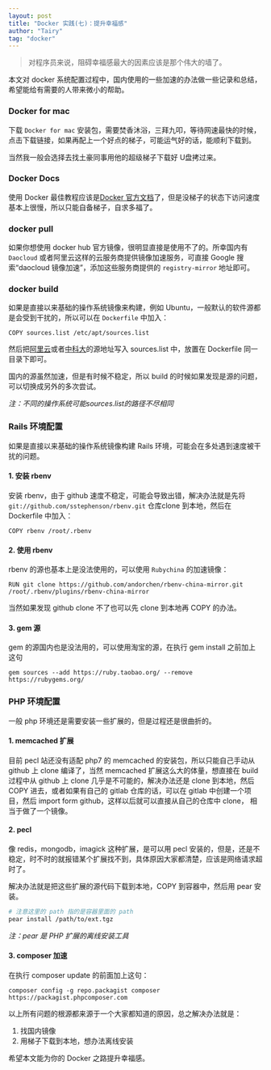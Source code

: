 ```yaml
---
layout: post
title: "Docker 实践(七)：提升幸福感"
author: "Tairy"
tag: "docker"
---
```


> 对程序员来说，阻碍幸福感最大的因素应该是那个伟大的墙了。

本文对 docker 系统配置过程中，国内使用的一些加速的办法做一些记录和总结，希望能给有需要的人带来微小的帮助。

### Docker for mac

下载 `Docker for mac` 安装包，需要焚香沐浴，三拜九叩，等待网速最快的时候，点击下载链接，如果再配上一个好点的梯子，可能运气好的话，能顺利下载到。

当然我一般会选择去找土豪同事用他的超级梯子下载好 U盘拷过来。

### Docker Docs

使用 Docker 最佳教程应该是[Docker 官方文档](https://docs.docker.com/)了，但是没梯子的状态下访问速度基本上很慢，所以只能自备梯子，自求多福了。

### docker pull

如果你想使用 docker hub 官方镜像，很明显直接是使用不了的。所幸国内有 `Daocloud` 或者阿里云这样的云服务商提供镜像加速服务，可直接 Google 搜索“daocloud 镜像加速”，添加这些服务商提供的 `registry-mirror` 地址即可。

### docker build

如果是直接以来基础的操作系统镜像来构建，例如 Ubuntu，一般默认的软件源都是会受到干扰的，所以可以在 `Dockerfile` 中加入：

```
COPY sources.list /etc/apt/sources.list
```
然后把[阿里云](http://mirrors.aliyun.com/)或者[中科大](https://mirrors.ustc.edu.cn/)的源地址写入 sources.list 中，放置在 Dockerfile 同一目录下即可。

国内的源虽然加速，但是有时候不稳定，所以 build 的时候如果发现是源的问题，可以切换成另外的多次尝试。

*注：不同的操作系统可能sources.list的路径不尽相同*

### Rails 环境配置

如果是直接以来基础的操作系统镜像构建 Rails 环境，可能会在多处遇到速度被干扰的问题。

#### 1. 安装 rbenv

安装 rbenv，由于 github 速度不稳定，可能会导致出错，解决办法就是先将 `git://github.com/sstephenson/rbenv.git` 仓库clone 到本地，然后在 Dockerfile 中加入：

```
COPY rbenv /root/.rbenv
```

#### 2. 使用 rbenv

rbenv 的源也基本上是没法使用的，可以使用 `Rubychina` 的加速镜像：

```
RUN git clone https://github.com/andorchen/rbenv-china-mirror.git /root/.rbenv/plugins/rbenv-china-mirror
```
当然如果发现 github clone 不了也可以先 clone 到本地再 COPY 的办法。

#### 3. gem 源

gem 的源国内也是没法用的，可以使用淘宝的源，在执行 gem install 之前加上这句

```
gem sources --add https://ruby.taobao.org/ --remove https://rubygems.org/
```
### PHP 环境配置

一般 php 环境还是需要安装一些扩展的，但是过程还是很曲折的。

#### 1. memcached 扩展    

目前 pecl 站还没有适配 php7 的 memcached 的安装包，所以只能自己手动从 github 上 clone 编译了，当然 memcached 扩展这么大的体量，想直接在 build 过程中从 github 上 clone 几乎是不可能的，解决办法还是 clone 到本地，然后 COPY 进去，或者如果有自己的 gitlab 仓库的话，可以在 gitlab 中创建一个项目，然后 import form github，这样以后就可以直接从自己的仓库中 clone， 相当于做了一个镜像。

#### 2. pecl

像 redis，mongodb，imagick 这种扩展，是可以用 pecl 安装的，但是，还是不稳定，时不时的就报错某个扩展找不到，具体原因大家都清楚，应该是网络请求超时了。

解决办法就是把这些扩展的源代码下载到本地，COPY 到容器中，然后用 pear 安装。

```bash
# 注意这里的 path 指的是容器里面的 path
pear install /path/to/ext.tgz
```
*注：pear 是 PHP 扩展的离线安装工具*

#### 3. composer 加速

在执行 composer update 的前面加上这句：
 
```
composer config -g repo.packagist composer https://packagist.phpcomposer.com 
```

以上所有问题的根源都来源于一个大家都知道的原因，总之解决办法就是：

1. 找国内镜像
2. 用梯子下载到本地，想办法离线安装

希望本文能为你的 Docker 之路提升幸福感。


